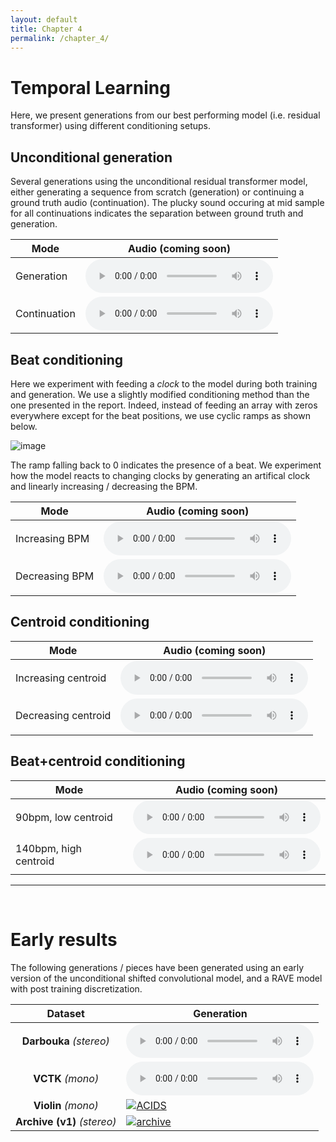 ```yaml
---
layout: default
title: Chapter 4
permalink: /chapter_4/
---
```


# Temporal Learning

Here, we present generations from our best performing model (i.e. residual transformer) using different conditioning setups.

## Unconditional generation

Several generations using the unconditional residual transformer model, either generating a sequence from scratch (generation) or continuing a ground truth audio (continuation). The plucky sound occuring at mid sample for all continuations indicates the separation between ground truth and generation.

| Mode         | Audio (coming soon)                                      |
| ------------ | -------------------------------------------------------- |
| Generation   | <audio controls /> <audio controls /> <audio controls /> |
| Continuation | <audio controls /> <audio controls /> <audio controls /> |


## Beat conditioning

Here we experiment with feeding a _clock_ to the model during both training and generation. We use a slightly modified conditioning method than the one presented in the report. Indeed, instead of feeding an array with zeros everywhere except for the beat positions, we use cyclic ramps as shown below.

![image](/phd_support/assets/clock.svg)

The ramp falling back to 0 indicates the presence of a beat. We experiment how the model reacts to changing clocks by generating an artifical clock and linearly increasing / decreasing the BPM.

| Mode           | Audio (coming soon)                                      |
| -------------- | -------------------------------------------------------- |
| Increasing BPM | <audio controls /> <audio controls /> <audio controls /> |
| Decreasing BPM | <audio controls /> <audio controls /> <audio controls /> |



## Centroid conditioning

| Mode                | Audio (coming soon)                                      |
| ------------------- | -------------------------------------------------------- |
| Increasing centroid | <audio controls /> <audio controls /> <audio controls /> |
| Decreasing centroid | <audio controls /> <audio controls /> <audio controls /> |



## Beat+centroid conditioning

| Mode                  | Audio (coming soon)                                      |
| --------------------- | -------------------------------------------------------- |
| 90bpm, low centroid   | <audio controls /> <audio controls /> <audio controls /> |
| 140bpm, high centroid | <audio controls /> <audio controls /> <audio controls /> |

<hr>
<br>

# Early results

The following generations / pieces have been generated using an early version of the unconditional shifted convolutional model, and a RAVE model with post training discretization.


|           Dataset           | Generation                                                                                                     |
| :-------------------------: | -------------------------------------------------------------------------------------------------------------- |
|   **Darbouka** _(stereo)_   | <audio src="https://github.com/acids-ircam/RAVE/raw/gh-pages/audio/docs_darbouka_prior.mp3" controls></audio>  |
|      **VCTK** _(mono)_      | <audio src="https://github.com/acids-ircam/RAVE/raw/gh-pages/audio/hierarchical.mp3" controls></audio>         |
|     **Violin** _(mono)_     | [![ACIDS](http://img.youtube.com/vi/XXqQyeXZpl0/mqdefault.jpg)](https://www.youtube.com/watch?v=XXqQyeXZpl0)   |
| **Archive (v1)** _(stereo)_ | [![archive](http://img.youtube.com/vi/L2eVjMMvb2A/mqdefault.jpg)](https://www.youtube.com/watch?v=L2eVjMMvb2A) |


